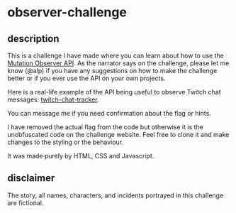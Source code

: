 # observer-challenge

## description

This is a challenge I have made where you can learn about how to use the [Mutation Observer API](https://developer.mozilla.org/en-US/docs/Web/API/MutationObserver). As the narrator says on the challenge, please let me know (@alp) if you have any suggestions on how to make the challenge better or if you ever use the API on your own projects.

Here is a real-life example of the API being useful to observe Twitch chat messages: [twitch-chat-tracker](https://github.com/dyslexicat/twitch-chat-tracker).

You can message me if you need confirmation about the flag or hints.

I have removed the actual flag from the code but otherwise it is the unobfuscated code on the challenge website. Feel free to clone it and make changes to the styling or the behaviour.

It was made purely by HTML, CSS and Javascript.

## disclaimer

The story, all names, characters, and incidents portrayed in this challenge are fictional.
